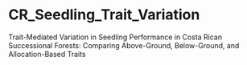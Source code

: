 # CR_Seedling_Trait_Variation
Trait-Mediated Variation in Seedling Performance in Costa Rican Successional Forests: Comparing Above-Ground,  Below-Ground, and Allocation-Based Traits
